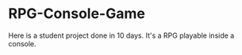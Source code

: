# RPG-Console-Game

Here is a student project done in 10 days. It's a RPG playable inside a console.
